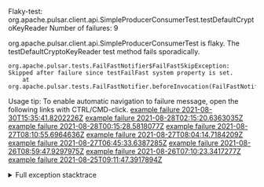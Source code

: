         
Flaky-test: org.apache.pulsar.client.api.SimpleProducerConsumerTest.testDefaultCryptoKeyReader
Number of failures: 9

org.apache.pulsar.client.api.SimpleProducerConsumerTest is flaky. The testDefaultCryptoKeyReader test method fails sporadically.

```
org.apache.pulsar.tests.FailFastNotifier$FailFastSkipException: Skipped after failure since testFailFast system property is set.
	at org.apache.pulsar.tests.FailFastNotifier.beforeInvocation(FailFastNotifier.java:88)

```

Usage tip: To enable automatic navigation to failure message, open the following links with CTRL/CMD-click.
[example failure 2021-08-30T15:35:41.8202226Z](https://github.com/apache/pulsar/runs/3463119398?check_suite_focus=true#step:9:3343)
[example failure 2021-08-28T02:15:20.6363035Z](https://github.com/apache/pulsar/runs/3448473880?check_suite_focus=true#step:9:2340)
[example failure 2021-08-28T00:15:28.5818077Z](https://github.com/apache/pulsar/runs/3447917315?check_suite_focus=true#step:9:1708)
[example failure 2021-08-27T08:10:55.6964636Z](https://github.com/apache/pulsar/runs/3440980370?check_suite_focus=true#step:9:2407)
[example failure 2021-08-27T08:04:14.7184209Z](https://github.com/apache/pulsar/runs/3440855241?check_suite_focus=true#step:9:2332)
[example failure 2021-08-27T06:45:33.6387285Z](https://github.com/apache/pulsar/runs/3440411158?check_suite_focus=true#step:9:2333)
[example failure 2021-08-26T08:59:47.9297975Z](https://github.com/apache/pulsar/runs/3430539961?check_suite_focus=true#step:9:3042)
[example failure 2021-08-26T07:10:23.3417277Z](https://github.com/apache/pulsar/runs/3429892136?check_suite_focus=true#step:9:2394)
[example failure 2021-08-25T09:11:47.3917894Z](https://github.com/apache/pulsar/runs/3420085427?check_suite_focus=true#step:10:2304)


<details>
<summary>Full exception stacktrace</summary>
<code><pre>
org.apache.pulsar.tests.FailFastNotifier$FailFastSkipException: Skipped after failure since testFailFast system property is set.
	at org.apache.pulsar.tests.FailFastNotifier.beforeInvocation(FailFastNotifier.java:88)

</pre></code>
</details>

